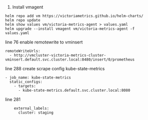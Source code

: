 1. Install vmagent
```
helm repo add vm https://victoriametrics.github.io/helm-charts/
helm repo update
helm show values vm/victoria-metrics-agent > values.yaml
helm upgrade --install vmagent vm/victoria-metrics-agent -f values.yaml
```



line 76 enable remotewrite to vminsert
```
remoteWriteUrls:
  - http://vmcluster-victoria-metrics-cluster-vminsert.default.svc.cluster.local:8480/insert/0/prometheus
```

line 288 create scrape config kube-state-metrics
```
- job_name: kube-state-metrics
  static_configs:
    - targets:
      - kube-state-metrics.default.svc.cluster.local:8080
```

line 281 
```
    external_labels: 
      cluster: staging
```